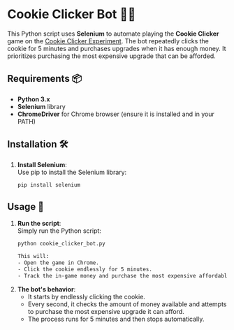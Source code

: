 # Cookie Clicker Bot 🍪🤖

This Python script uses **Selenium** to automate playing the **Cookie Clicker** game on the [Cookie Clicker Experiment](http://orteil.dashnet.org/experiments/cookie/). The bot repeatedly clicks the cookie for 5 minutes and purchases upgrades when it has enough money. It prioritizes purchasing the most expensive upgrade that can be afforded.

## Requirements 📦

- **Python 3.x**
- **Selenium** library
- **ChromeDriver** for Chrome browser (ensure it is installed and in your PATH)

## Installation 🛠️

1. **Install Selenium**:  
   Use pip to install the Selenium library:
   ```bash
   pip install selenium

## Usage 🚀

1. **Run the script**:  
   Simply run the Python script:
   ```bash
   python cookie_clicker_bot.py

   This will:
   - Open the game in Chrome.
   - Click the cookie endlessly for 5 minutes.
   - Track the in-game money and purchase the most expensive affordable upgrade.

2. **The bot's behavior**:
   - It starts by endlessly clicking the cookie.
   - Every second, it checks the amount of money available and attempts to purchase the most expensive upgrade it can afford.
   - The process runs for 5 minutes and then stops automatically.


